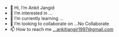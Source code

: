 - 👋 Hi, I’m Ankit Jangid
- 👀 I’m interested in ...
- 🌱 I’m currently learning ...
- 💞️ I’m looking to collaborate on ...No Collaborate
- 📫 How to reach me ...ankitjangir1997@gmail.com

<!---
jangir1997/jangir1997 is a ✨ special ✨ repository because its `README.md` (this file) appears on your GitHub profile.
You can click the Preview link to take a look at your changes.
--->

